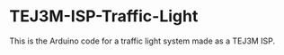 # TEJ3M-ISP-Traffic-Light
This is the Arduino code for a traffic light system made as a TEJ3M ISP. 
